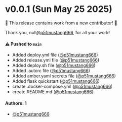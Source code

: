 # v0.0.1 (Sun May 25 2025)

:tada: This release contains work from a new contributor! :tada:

Thank you, null[@p51mustang666](https://github.com/p51mustang666), for all your work!

#### ⚠️ Pushed to `main`

- Added deploy.yml file ([@p51mustang666](https://github.com/p51mustang666))
- Added release.yml file ([@p51mustang666](https://github.com/p51mustang666))
- Added deploy.sh file ([@p51mustang666](https://github.com/p51mustang666))
- Added .autorc file ([@p51mustang666](https://github.com/p51mustang666))
- Added amber.yaml secrets file ([@p51mustang666](https://github.com/p51mustang666))
- Added flask quickstart ([@p51mustang666](https://github.com/p51mustang666))
- create .docker-compose.yml ([@p51mustang666](https://github.com/p51mustang666))
- create README.md ([@p51mustang666](https://github.com/p51mustang666))

#### Authors: 1

- [@p51mustang666](https://github.com/p51mustang666)
